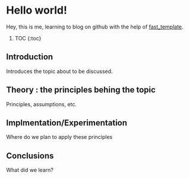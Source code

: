 # Hello world!

Hey, this is me, learning to blog on github with the help of [fast_template](https://github.com/fastai/fast_template).

1. TOC
{:toc}

## Introduction

Introduces the topic about to be discussed.

## Theory : the principles behing the topic

Principles, assumptions, etc.

## Implmentation/Experimentation

Where do we plan to apply these principles

## Conclusions

What did we learn?
